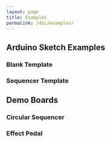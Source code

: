 ```yaml
---
layout: page
title: Examples
permalink: /doc/examples/
---
```


## Arduino Sketch Examples

### Blank Template

### Sequencer Template

## Demo Boards

### Circular Sequencer

### Effect Pedal

